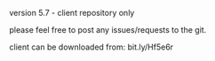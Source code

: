 version 5.7 - client repository only

please feel free to post any issues/requests to the git.

client can be downloaded from: bit.ly/Hf5e6r
